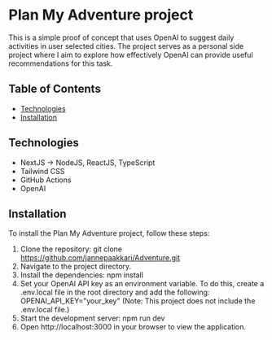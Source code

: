 # Plan My Adventure project

This is a simple proof of concept that uses OpenAI to suggest daily activities in user selected cities. The project serves as a personal side project where I aim to explore how effectively OpenAI can provide useful recommendations for this task.

## Table of Contents

- [Technologies](#technologies)
- [Installation](#installation)

## Technologies

- NextJS
    -> NodeJS, ReactJS, TypeScript
- Tailwind CSS
- GitHub Actions
- OpenAI

## Installation

To install the Plan My Adventure project, follow these steps:

1. Clone the repository: git clone https://github.com/jannepaakkari/Adventure.git
2. Navigate to the project directory.
3. Install the dependencies: npm install
4. Set your OpenAI API key as an environment variable. To do this, create a .env.local file in the root directory and add the following: OPENAI_API_KEY="your_key" (Note: This project does not include the .env.local file.)
5. Start the development server: npm run dev
6. Open http://localhost:3000 in your browser to view the application.